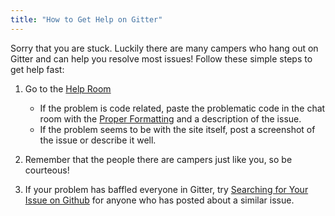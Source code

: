 ```yaml
---
title: "How to Get Help on Gitter"
---
```


Sorry that you are stuck. Luckily there are many campers who hang out on Gitter and can help you resolve most issues! Follow these simple steps to get help fast:

1.  Go to the [Help Room](https://gitter.im/FreeCodeCamp/Help)
    *   If the problem is code related, paste the problematic code in the chat room with the [Proper Formatting](http://forum.freecodecamp.com/t/markdown-code-formatting/18391) and a description of the issue.
    *   If the problem seems to be with the site itself, post a screenshot of the issue or describe it well.
2.  Remember that the people there are campers just like you, so be courteous!

3.  If your problem has baffled everyone in Gitter, try [Searching for Your Issue on Github](http://forum.freecodecamp.com/t/searching-for-existing-issues-in-github/18390) for anyone who has posted about a similar issue.
